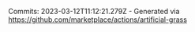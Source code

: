 Commits: 2023-03-12T11:12:21.279Z - Generated via https://github.com/marketplace/actions/artificial-grass
<br>
